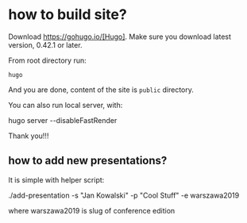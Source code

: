 # how to build site?

Download https://gohugo.io/[Hugo]. Make sure you download latest version, 0.42.1
or later.

From root directory run:

    hugo

And you are done, content of the site is `public` directory.

You can also run local server, with:

  hugo server --disableFastRender

Thank you!!!

## how to add new presentations?

It is simple with helper script:

  ./add-presentation -s "Jan Kowalski" -p "Cool Stuff" -e warszawa2019

where warszawa2019 is slug of conference edition
